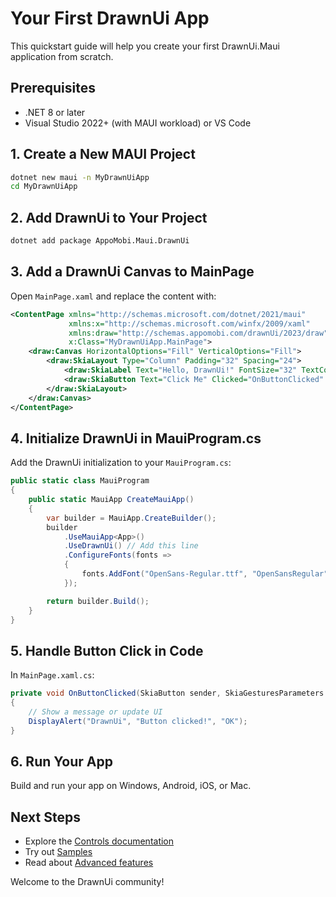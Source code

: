 # Your First DrawnUi App

This quickstart guide will help you create your first DrawnUi.Maui application from scratch.

## Prerequisites
- .NET 8 or later
- Visual Studio 2022+ (with MAUI workload) or VS Code

## 1. Create a New MAUI Project

```bash
dotnet new maui -n MyDrawnUiApp
cd MyDrawnUiApp
```

## 2. Add DrawnUi to Your Project

```bash
dotnet add package AppoMobi.Maui.DrawnUi
```

## 3. Add a DrawnUi Canvas to MainPage

Open `MainPage.xaml` and replace the content with:

```xml
<ContentPage xmlns="http://schemas.microsoft.com/dotnet/2021/maui"
             xmlns:x="http://schemas.microsoft.com/winfx/2009/xaml"
             xmlns:draw="http://schemas.appomobi.com/drawnUi/2023/draw"
             x:Class="MyDrawnUiApp.MainPage">
    <draw:Canvas HorizontalOptions="Fill" VerticalOptions="Fill">
        <draw:SkiaLayout Type="Column" Padding="32" Spacing="24">
            <draw:SkiaLabel Text="Hello, DrawnUi!" FontSize="32" TextColor="Blue" />
            <draw:SkiaButton Text="Click Me" Clicked="OnButtonClicked" />
        </draw:SkiaLayout>
    </draw:Canvas>
</ContentPage>
```

## 4. Initialize DrawnUi in MauiProgram.cs

Add the DrawnUi initialization to your `MauiProgram.cs`:

```csharp
public static class MauiProgram
{
    public static MauiApp CreateMauiApp()
    {
        var builder = MauiApp.CreateBuilder();
        builder
            .UseMauiApp<App>()
            .UseDrawnUi() // Add this line
            .ConfigureFonts(fonts =>
            {
                fonts.AddFont("OpenSans-Regular.ttf", "OpenSansRegular");
            });

        return builder.Build();
    }
}
```

## 5. Handle Button Click in Code

In `MainPage.xaml.cs`:

```csharp
private void OnButtonClicked(SkiaButton sender, SkiaGesturesParameters e)
{
    // Show a message or update UI
    DisplayAlert("DrawnUi", "Button clicked!", "OK");
}
```

## 6. Run Your App

Build and run your app on Windows, Android, iOS, or Mac.

## Next Steps
- Explore the [Controls documentation](controls/index.md)
- Try out [Samples](samples.md)
- Read about [Advanced features](advanced/index.md)

Welcome to the DrawnUi community!
